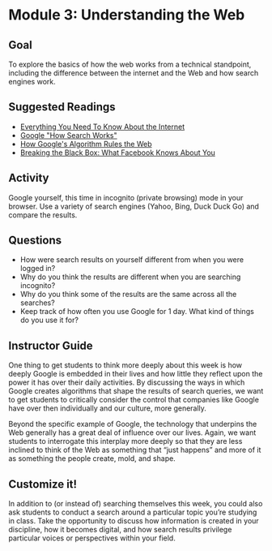 # Module 3: Understanding the Web

## Goal

To explore the basics of how the web works from a technical standpoint, including the difference between the internet and the Web and how search engines work.

## Suggested Readings

* [Everything You Need To Know About the Internet](https://www.theguardian.com/technology/2010/jun/20/internet-everything-need-to-know)
* [Google "How Search Works"](https://www.google.com/insidesearch/howsearchworks/thestory/)
* [How Google's Algorithm Rules the Web](http://www.wired.com/2010/02/ff_google_algorithm/)
* [Breaking the Black Box: What Facebook Knows About You](https://www.propublica.org/article/breaking-the-black-box-what-facebook-knows-about-you)

## Activity

Google yourself, this time in incognito (private browsing) mode in your browser. Use a variety of search engines (Yahoo, Bing, Duck Duck Go) and compare the results.

## Questions

* How were search results on yourself different from when you were logged in?
* Why do you think the results are different when you are searching incognito?
* Why do you think some of the results are the same across all the searches?
* Keep track of how often you use Google for 1 day. What kind of things do you use it for?

## Instructor Guide

One thing to get students to think more deeply about this week is how deeply Google is embedded in their lives and how little they reflect upon the power it has over their daily activities. By discussing the ways in which Google creates algorithms that shape the results of search queries, we want to get students to critically consider the control that companies like Google have over then individually and our culture, more generally.

Beyond the specific example of Google, the technology that underpins the Web generally has a great deal of influence over our lives. Again, we want students to interrogate this interplay more deeply so that they are less inclined to think of the Web as something that “just happens” and more of it as something the people create, mold, and shape.

## Customize it!

In addition to (or instead of) searching themselves this week, you could also ask students to conduct a search around a particular topic you’re studying in class. Take the opportunity to discuss how information is created in your discipline, how it becomes digital, and how search results privilege particular voices or perspectives within your field.
